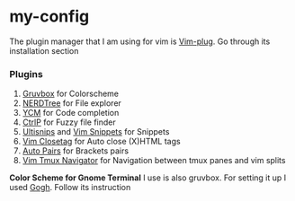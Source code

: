 # my-config

The plugin manager that I am using for vim is [Vim-plug](https://github.com/junegunn/vim-plug). Go through its installation section

### Plugins

1. [Gruvbox](https://github.com/morhetz/gruvbox) for Colorscheme
1. [NERDTree](https://github.com/preservim/nerdtree) for File explorer
1. [YCM](https://github.com/ycm-core/YouCompleteMe) for Code completion
1. [CtrlP](https://github.com/ctrlpvim/ctrlp.vim) for Fuzzy file finder
1. [Ultisnips](https://github.com/SirVer/ultisnips) and [Vim Snippets](https://github.com/honza/vim-snippets) for Snippets
1. [Vim Closetag](https://github.com/alvan/vim-closetag) for Auto close (X)HTML tags
1. [Auto Pairs](https://github.com/jiangmiao/auto-pairs) for Brackets pairs
1. [Vim Tmux Navigator](https://github.com/christoomey/vim-tmux-navigator) for Navigation between tmux panes and vim splits

**Color Scheme for Gnome Terminal** I use is also gruvbox. For setting it up I used [Gogh](https://github.com/Mayccoll/Gogh). Follow its instruction
